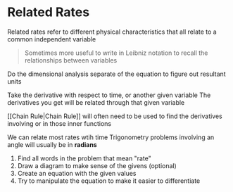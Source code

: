 # Related Rates
Related rates refer to different physical characteristics that all relate to a common independent variable

> Sometimes more useful to write in Leibniz notation to recall the relationships between variables

Do the dimensional analysis separate of the equation to figure out resultant units

Take the derivative with respect to time, or another given variable
The derivatives you get will be related through that given variable

[[Chain Rule|Chain Rule]] will often need to be used to find the derivatives involving or in those inner functions

We can relate most rates wtih time
Trigonometry problems involving an angle will usually be in **radians**

1. Find all words in the problem that mean "rate"
2. Draw a diagram to make sense of the givens (optional)
3. Create an equation with the given values
4. Try to manipulate the equation to make it easier to differentiate

